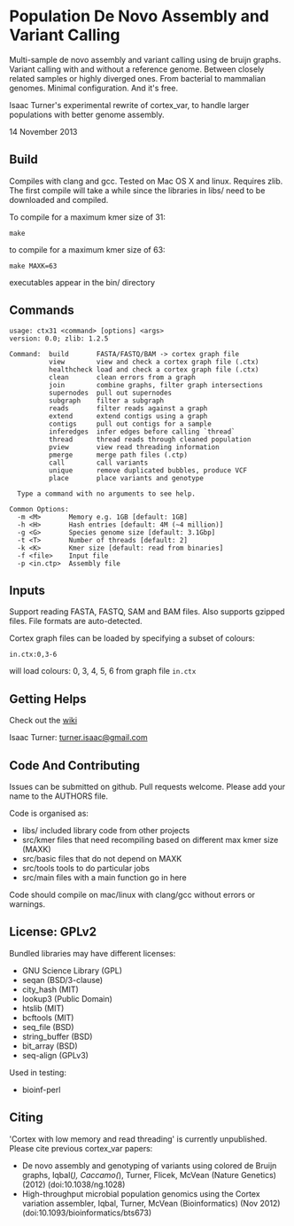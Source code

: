 Population De Novo Assembly and Variant Calling
===============================================

Multi-sample de novo assembly and variant calling using de bruijn graphs.
Variant calling with and without a reference genome. Between closely related
samples or highly diverged ones. From bacterial to mammalian genomes. Minimal
configuration. And it's free.

Isaac Turner's experimental rewrite of cortex_var, to handle larger populations
with better genome assembly.

14 November 2013

Build
-----

Compiles with clang and gcc. Tested on Mac OS X and linux. Requires zlib.
The first compile will take a while since the libraries in libs/ need to be
downloaded and compiled.

To compile for a maximum kmer size of 31:

    make

to compile for a maximum kmer size of 63:

    make MAXK=63

executables appear in the bin/ directory

Commands
--------

    usage: ctx31 <command> [options] <args>
    version: 0.0; zlib: 1.2.5

    Command:  build       FASTA/FASTQ/BAM -> cortex graph file
              view        view and check a cortex graph file (.ctx)
              healthcheck load and check a cortex graph file (.ctx)
              clean       clean errors from a graph
              join        combine graphs, filter graph intersections
              supernodes  pull out supernodes
              subgraph    filter a subgraph
              reads       filter reads against a graph
              extend      extend contigs using a graph
              contigs     pull out contigs for a sample
              inferedges  infer edges before calling `thread`
              thread      thread reads through cleaned population
              pview       view read threading information
              pmerge      merge path files (.ctp)
              call        call variants
              unique      remove duplicated bubbles, produce VCF
              place       place variants and genotype

      Type a command with no arguments to see help.

    Common Options:
      -m <M>       Memory e.g. 1GB [default: 1GB]
      -h <H>       Hash entries [default: 4M (~4 million)]
      -g <G>       Species genome size [default: 3.1Gbp]
      -t <T>       Number of threads [default: 2]
      -k <K>       Kmer size [default: read from binaries]
      -f <file>    Input file
      -p <in.ctp>  Assembly file


Inputs
------

Support reading FASTA, FASTQ, SAM and BAM files. Also supports gzipped files.
File formats are auto-detected.

Cortex graph files can be loaded by specifying a subset of colours:

    in.ctx:0,3-6

will load colours: 0, 3, 4, 5, 6 from graph file `in.ctx`

Getting Helps
-------------

Check out the [wiki](https://github.com/noporpoise/ninja-cortex/wiki)

Isaac Turner: turner.isaac@gmail.com

Code And Contributing
------------

Issues can be submitted on github. Pull requests welcome. Please add your name
to the AUTHORS file.

Code is organised as:
* libs/       included library code from other projects
* src/kmer    files that need recompiling based on different max kmer size (MAXK)
* src/basic   files that do not depend on MAXK
* src/tools   tools to do particular jobs
* src/main    files with a main function go in here

Code should compile on mac/linux with clang/gcc without errors or warnings.

License: GPLv2
--------------

Bundled libraries may have different licenses:
* GNU Science Library (GPL)
* seqan (BSD/3-clause)
* city_hash (MIT)
* lookup3 (Public Domain)
* htslib (MIT)
* bcftools (MIT)
* seq_file (BSD)
* string_buffer (BSD)
* bit_array (BSD)
* seq-align (GPLv3)

Used in testing:
* bioinf-perl

Citing
------

'Cortex with low memory and read threading' is currently unpublished.  Please
cite previous cortex_var papers:

* De novo assembly and genotyping of variants using colored de Bruijn graphs,
Iqbal(*), Caccamo(*), Turner, Flicek, McVean (Nature Genetics) (2012)
(doi:10.1038/ng.1028)
* High-throughput microbial population genomics using the Cortex variation assembler,
Iqbal, Turner, McVean (Bioinformatics) (Nov 2012)
(doi:10.1093/bioinformatics/bts673)

